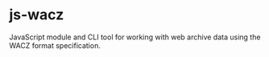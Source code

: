# js-wacz
JavaScript module and CLI tool for working with web archive data using the WACZ format specification.
